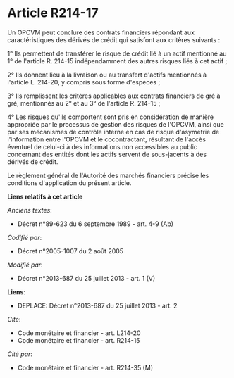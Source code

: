 # Article R214-17

Un OPCVM peut conclure des contrats financiers répondant aux caractéristiques des dérivés de crédit qui satisfont aux
critères suivants : 

1° Ils permettent de transférer le risque de crédit lié à un actif mentionné au 1° de l'article R. 214-15 indépendamment des
autres risques liés à cet actif ; 

2° Ils donnent lieu à la livraison ou au transfert d'actifs mentionnés à l'article L. 214-20, y compris sous forme
d'espèces ; 

3° Ils remplissent les critères applicables aux contrats financiers de gré à gré, mentionnés au 2° et au 3° de l'article R.
214-15 ; 

4° Les risques qu'ils comportent sont pris en considération de manière appropriée par le processus de gestion des risques de
l'OPCVM, ainsi que par ses mécanismes de contrôle interne en cas de risque d'asymétrie de l'information entre l'OPCVM et le
cocontractant, résultant de l'accès éventuel de celui-ci à des informations non accessibles au public concernant des entités
dont les actifs servent de sous-jacents à des dérivés de crédit. 

Le règlement général de l'Autorité des marchés financiers précise les conditions d'application du présent article.

**Liens relatifs à cet article**

_Anciens textes_:

  - Décret n°89-623 du 6 septembre 1989 - art. 4-9 (Ab)

_Codifié par_:

  - Décret n°2005-1007 du 2 août 2005

_Modifié par_:

  - Décret n°2013-687 du 25 juillet 2013 - art. 1 (V)

**Liens**:

  - DEPLACE: Décret n°2013-687 du 25 juillet 2013 - art. 2

_Cite_:

  - Code monétaire et financier - art. L214-20
  - Code monétaire et financier - art. R214-15

_Cité par_:

  - Code monétaire et financier - art. R214-35 (M)
